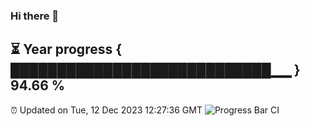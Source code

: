 ### Hi there 👋
⏳ Year progress { ████████████████████████████▁▁ } 94.66 %
---
⏰ Updated on Tue, 12 Dec 2023 12:27:36 GMT
![Progress Bar CI](https://github.com/liununu/liununu/workflows/Progress%20Bar%20CI/badge.svg)
